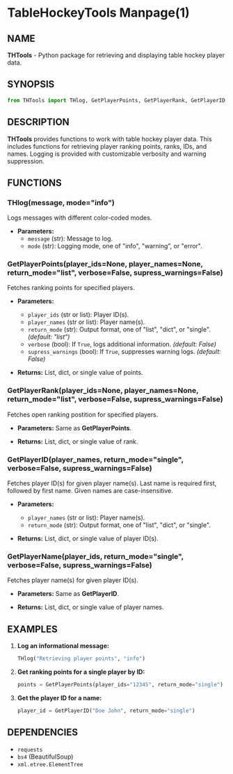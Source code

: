 
# TableHockeyTools Manpage(1)

## NAME
**THTools** - Python package for retrieving and displaying table hockey player data.

## SYNOPSIS
```python
from THTools import THlog, GetPlayerPoints, GetPlayerRank, GetPlayerID, GetPlayerName
```

## DESCRIPTION
**THTools** provides functions to work with table hockey player data. This includes functions for retrieving player ranking points, ranks, IDs, and names. Logging is provided with customizable verbosity and warning suppression.

## FUNCTIONS

### THlog(message, mode="info")
Logs messages with different color-coded modes.

- **Parameters:**
  - `message` (str): Message to log.
  - `mode` (str): Logging mode, one of "info", "warning", or "error".

### GetPlayerPoints(player_ids=None, player_names=None, return_mode="list", verbose=False, supress_warnings=False)
Fetches ranking points for specified players.

- **Parameters:**
  - `player_ids` (str or list): Player ID(s).
  - `player_names` (str or list): Player name(s).
  - `return_mode` (str): Output format, one of "list", "dict", or "single". _(default: "list")_
  - `verbose` (bool): If `True`, logs additional information. _(default: False)_
  - `supress_warnings` (bool): If `True`, suppresses warning logs. _(default: False)_

- **Returns:** List, dict, or single value of points.

### GetPlayerRank(player_ids=None, player_names=None, return_mode="list", verbose=False, supress_warnings=False)
Fetches open ranking postition for specified players.

- **Parameters:** Same as **GetPlayerPoints**.

- **Returns:** List, dict, or single value of rank.

### GetPlayerID(player_names, return_mode="single", verbose=False, supress_warnings=False)
Fetches player ID(s) for given player name(s).
Last name is required first, followed by first name. Given names are case-insensitive.

- **Parameters:**
  - `player_names` (str or list): Player name(s).
  - `return_mode` (str): Output format, one of "list", "dict", or "single".

- **Returns:** List, dict, or single value of player ID(s).

### GetPlayerName(player_ids, return_mode="single", verbose=False, supress_warnings=False)
Fetches player name(s) for given player ID(s).

- **Parameters:** Same as **GetPlayerID**.

- **Returns:** List, dict, or single value of player names.

## EXAMPLES

1. **Log an informational message:**
   ```python
   THlog("Retrieving player points", "info")
   ```

2. **Get ranking points for a single player by ID:**
   ```python
   points = GetPlayerPoints(player_ids="12345", return_mode="single")
   ```

3. **Get the player ID for a name:**
   ```python
   player_id = GetPlayerID("Doe John", return_mode="single")
   ```

## DEPENDENCIES
- `requests`
- `bs4` (BeautifulSoup)
- `xml.etree.ElementTree`
